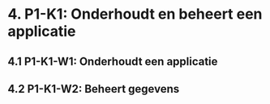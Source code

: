 # 4. P1-K1: Onderhoudt en beheert een applicatie



## 4.1 P1-K1-W1: Onderhoudt een applicatie 


## 4.2 P1-K1-W2: Beheert gegevens 
